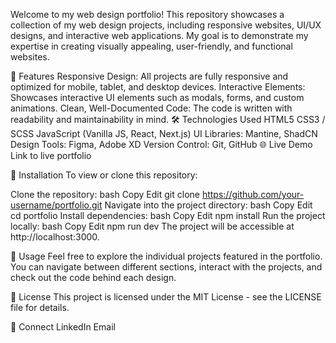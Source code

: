 Welcome to my web design portfolio! This repository showcases a collection of my web design projects, including responsive websites, UI/UX designs, and interactive web applications. My goal is to demonstrate my expertise in creating visually appealing, user-friendly, and functional websites.

🚀 Features
Responsive Design: All projects are fully responsive and optimized for mobile, tablet, and desktop devices.
Interactive Elements: Showcases interactive UI elements such as modals, forms, and custom animations.
Clean, Well-Documented Code: The code is written with readability and maintainability in mind.
🛠️ Technologies Used
HTML5
CSS3 / SCSS
JavaScript (Vanilla JS, React, Next.js)
UI Libraries: Mantine, ShadCN
Design Tools: Figma, Adobe XD
Version Control: Git, GitHub
🌐 Live Demo
Link to live portfolio

📁 Installation
To view or clone this repository:

Clone the repository:
bash
Copy
Edit
git clone https://github.com/your-username/portfolio.git
Navigate into the project directory:
bash
Copy
Edit
cd portfolio
Install dependencies:
bash
Copy
Edit
npm install
Run the project locally:
bash
Copy
Edit
npm run dev
The project will be accessible at http://localhost:3000.

🔧 Usage
Feel free to explore the individual projects featured in the portfolio. You can navigate between different sections, interact with the projects, and check out the code behind each design.

📝 License
This project is licensed under the MIT License - see the LICENSE file for details.

🤝 Connect
LinkedIn
Email
